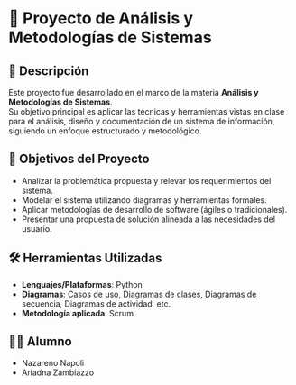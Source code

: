 # 📘 Proyecto de Análisis y Metodologías de Sistemas

## 📌 Descripción
Este proyecto fue desarrollado en el marco de la materia **Análisis y Metodologías de Sistemas**.  
Su objetivo principal es aplicar las técnicas y herramientas vistas en clase para el análisis, diseño y documentación de un sistema de información, siguiendo un enfoque estructurado y metodológico.

## 🎯 Objetivos del Proyecto
- Analizar la problemática propuesta y relevar los requerimientos del sistema.
- Modelar el sistema utilizando diagramas y herramientas formales.
- Aplicar metodologías de desarrollo de software (ágiles o tradicionales).
- Presentar una propuesta de solución alineada a las necesidades del usuario.

## 🛠️ Herramientas Utilizadas
- **Lenguajes/Plataformas**: Python
- **Diagramas**: Casos de uso, Diagramas de clases, Diagramas de secuencia, Diagramas de actividad, etc.
- **Metodología aplicada**: Scrum

## 👨‍💻 Alumno
- Nazareno Napoli
- Ariadna Zambiazzo
